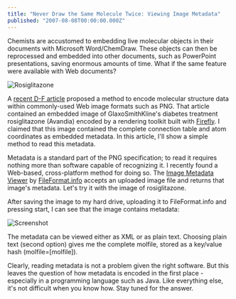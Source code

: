 ```yaml
---
title: "Never Draw the Same Molecule Twice: Viewing Image Metadata"
published: "2007-08-08T00:00:00.000Z"
---
```


Chemists are accustomed to embedding live molecular objects in their documents with Microsoft Word/ChemDraw. These objects can then be reprocessed and embedded into other documents, such as PowerPoint presentations, saving enormous amounts of time. What if the same feature were available with Web documents?

![Rosiglitazone](/images/posts/20070801/rosiglitazone.png "Rosiglitazone")

A [recent D-F article](/articles/2007/08/01/never-draw-the-same-molecule-twice-image-metadata-for-cheminformatics) proposed a method to encode molecular structure data within commonly-used Web image formats such as PNG. That article contained an embedded image of GlaxoSmithKline's diabetes treatment rosiglitazone (Avandia) encoded by a rendering toolkit built with [Firefly](/articles/tag/firefly). I claimed that this image contained the complete connection table and atom coordinates as embedded metadata. In this article, I'll show a simple method to read this metadata.

Metadata is a standard part of the PNG specification; to read it requires nothing more than software capable of recognizing it. I recently found a Web-based, cross-platform method for doing so. The [Image Metadata Viewer](http://www.fileformat.info/convert/image/metadata.htm) by [FileFormat.info](http://www.fileformat.info/index.htm) accepts an uploaded image file and returns that image's metadata. Let's try it with the image of rosiglitazone.

After saving the image to my hard drive, uploading it to FileFormat.info and pressing start, I can see that the image contains metadata:

![Screenshot](/images/posts/20070808-2/screenshot.png "Screenshot")

The metadata can be viewed either as XML or as plain text. Choosing plain text (second option) gives me the complete molfile, stored as a key/value hash (molfile=[molfile]).

Clearly, reading metadata is not a problem given the right software. But this leaves the question of how metadata is encoded in the first place - especially in a programming language such as Java. Like everything else, it's not difficult when you know how. Stay tuned for the answer.